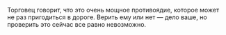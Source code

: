 Торговец говорит, что это очень мощное противоядие, которое может не раз пригодиться в дороге. Верить ему или нет — дело ваше, но проверить это сейчас все равно невозможно.

